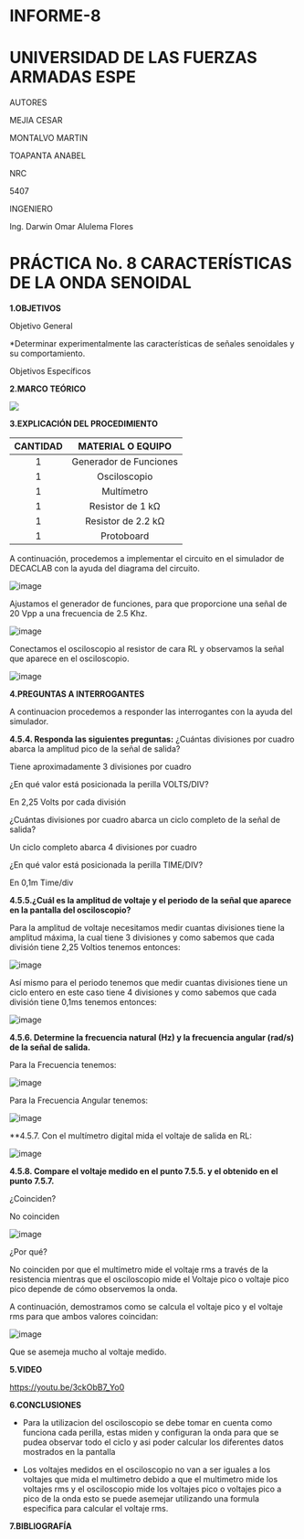 # INFORME-8

</div>

# UNIVERSIDAD DE LAS FUERZAS ARMADAS ESPE

AUTORES

MEJIA CESAR

MONTALVO MARTIN

TOAPANTA ANABEL

NRC
  
5407

INGENIERO

Ing. Darwin Omar Alulema Flores

# PRÁCTICA No. 8 CARACTERÍSTICAS DE LA ONDA SENOIDAL
  
</div>

**1.OBJETIVOS**

Objetivo General

*Determinar experimentalmente las características de señales senoidales y su comportamiento.

Objetivos Específicos


**2.MARCO TEÓRICO**

![](https://github.com/Anabeltoapanta/INFORME-LABORATORIO8/blob/main/MARCO%20TEORICO%20LABORATORIO%208-convertido_page-0001.jpg)  
 

**3.EXPLICACIÓN DEL PROCEDIMIENTO**

<div align="center">
     
|**CANTIDAD**|       **MATERIAL O EQUIPO**      |
|    :---:   |              :---:               | 
|      1     |       Generador de Funciones     |
|      1     |           Osciloscopio           |
|      1     |            Multímetro            |
|      1     |         Resistor de 1 kΩ         |
|      1     |        Resistor de 2.2 kΩ        |
|      1     |            Protoboard            |
  
</div>

A continuación, procedemos a implementar el circuito en el simulador de DECACLAB con la ayuda del diagrama del circuito.

![image](https://user-images.githubusercontent.com/85134094/132283743-1a993907-65b8-4672-8140-dea81fba1947.png)

Ajustamos el generador de funciones, para que proporcione una señal de 20 Vpp a una frecuencia de 2.5 Khz.

![image](https://user-images.githubusercontent.com/85134094/132283756-cc92fa60-7eea-49b7-9685-eb118b4d7230.png)

Conectamos el osciloscopio al resistor de cara RL y observamos la señal que aparece en el osciloscopio.

![image](https://user-images.githubusercontent.com/85134094/132283777-6d4d7d5e-c3db-46b4-85e4-c1eeac8584d7.png)

**4.PREGUNTAS A INTERROGANTES**

A continuacion procedemos a responder las interrogantes con la ayuda del simulador.

**4.5.4. Responda las siguientes preguntas:**
¿Cuántas divisiones por cuadro abarca la amplitud pico de la señal de salida?

Tiene aproximadamente 3 divisiones por cuadro

¿En qué valor está posicionada la perilla VOLTS/DIV?

En 2,25 Volts por cada división

¿Cuántas divisiones por cuadro abarca un ciclo completo de la señal de salida? 

Un ciclo completo abarca 4 divisiones por cuadro 

¿En qué valor está posicionada la perilla TIME/DIV?

En 0,1m Time/div

**4.5.5.¿Cuál es la amplitud de voltaje y el periodo de la señal que aparece en la pantalla del osciloscopio?**

Para la amplitud de voltaje necesitamos medir cuantas divisiones tiene la amplitud máxima, la cual tiene 3 divisiones y como sabemos que cada división tiene 2,25 Voltios tenemos entonces:

![image](https://user-images.githubusercontent.com/85134094/132284064-bcc06f85-87e9-4d05-ba4c-de7ddd482f66.png)

Así mismo para el periodo tenemos que medir cuantas divisiones tiene un ciclo entero en este caso tiene 4 divisiones y como sabemos que cada división tiene 0,1ms tenemos entonces:

![image](https://user-images.githubusercontent.com/85134094/132284040-9a2ac751-3293-469e-bc9e-ef8eaec274c2.png)

**4.5.6. Determine la frecuencia natural (Hz) y la frecuencia angular (rad/s) de la señal de salida.**

Para la Frecuencia tenemos:

![image](https://user-images.githubusercontent.com/85134094/132284125-748a544a-0d50-4575-af63-eedc3fe1358e.png)

Para la Frecuencia Angular tenemos:

![image](https://user-images.githubusercontent.com/85134094/132284137-61aa1054-f584-4e98-9157-fd73825ad996.png)

**4.5.7. Con el multímetro digital mida el voltaje de salida en RL: 

![image](https://user-images.githubusercontent.com/85134094/132284158-de516378-b413-46ef-87e3-59ac6ad37517.png)

**4.5.8. Compare el voltaje medido en el punto 7.5.5. y el obtenido en el punto 7.5.7.**

¿Coinciden? 

No coinciden

![image](https://user-images.githubusercontent.com/85134094/132284182-fab50e89-cae2-4150-9f91-862ce0074db2.png)

¿Por qué?

No coinciden por que el multímetro mide el voltaje rms a través de la resistencia mientras que el osciloscopio mide el Voltaje pico o voltaje pico pico depende de cómo observemos la onda.

A continuación, demostramos como se calcula el voltaje pico y el voltaje rms para que ambos valores coincidan:

![image](https://user-images.githubusercontent.com/85134094/132284245-473abd91-81e4-44f4-b2c7-066354424e19.png)

Que se asemeja mucho al voltaje medido.

**5.VIDEO**

https://youtu.be/3ckObB7_Yo0

**6.CONCLUSIONES**

* Para la utilizacion del osciloscopio se debe tomar en cuenta como funciona cada perilla, estas miden y configuran la onda para que se pudea observar todo el ciclo y asi poder calcular los diferentes datos mostrados en la pantalla

* Los voltajes medidos en el osciloscopio no van a ser iguales a los voltajes que mida el multimetro debido a que el multimetro mide los voltajes rms y el osciloscopio mide los voltajes pico o voltajes pico a pico de la onda esto se puede asemejar utilizando una formula especifica para calcular el voltaje rms.

**7.BIBLIOGRAFÍA**

